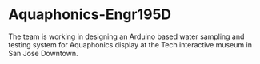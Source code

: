 # Aquaphonics-Engr195D

The team is working in designing an Arduino based water sampling and testing system for Aquaphonics display at the Tech interactive museum in San Jose Downtown.

